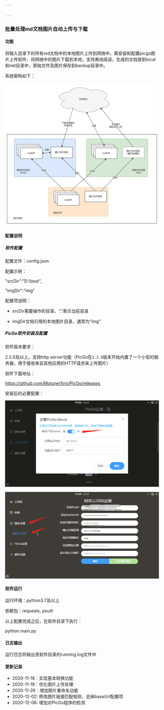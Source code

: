 ```yaml
---

---
```


### 批量处理md文档图片自动上传与下载

#### 功能

将输入目录下的所有md文档中的本地图片上传到网络中，需安装和配置picgo图片上传软件，将网络中的图片下载到本地，支持离线阅读。生成的文档放到local和net目录中，原始文件及图片保存到backup目录中。

系统架构如下：

![MarkdowFileToolArch](img/MarkdowFileToolArch.jpg)

#### 配置说明

##### 软件配置

配置文件：config.json

配置示例：

  "srcDir":"D:\\\test",

  "imgDir":"img"

配置项说明：

- srcDir需要操作的目录，“.”表示当前目录

- imgDir文档引用的本地图片目录，通常为“img”

##### PicGo软件安装及配置

软件版本要求：

2.2.0及以上，支持http server功能（PicGo在`2.2.0`版本开始内置了一个小型的服务器，用于接收来自其他应用的HTTP请求来上传图片）

软件下载地址：

https://github.com/Molunerfinn/PicGo/releases

安装后的必要配置：

![enable-server20201118171716](img/enable-server20201118171716.png)



![upload-config20201118172008](img/upload-config20201118172008.png)



#### 软件运行

运行环境：python3.7及以上

依赖包：requests, psutil

以上配置完成之后，在软件目录下执行：

python main.py



#### 日志输出

运行日志将输出至软件目录的running.log文件中



#### 更新记录
- 2020-11-18：实现基本转换功能
- 2020-11-19：优化图片上传处理
- 2020-11-26：增加图片重命名功能
- 2020-12-02: 修改图片链接匹配规则，去掉baseUrl配置项
- 2020-12-06: 增加对PicGo程序的检测